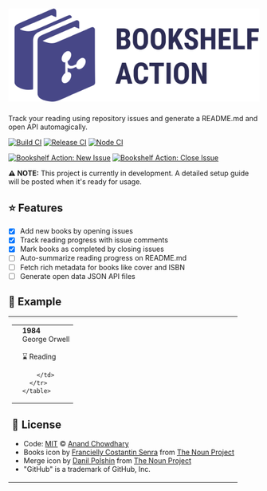 # [![Books Tracker](./assets/logo.svg)](https://anandchowdhary.github.io/bookshelf-action/)

Track your reading using repository issues and generate a README.md and open API automagically.

[![Build CI](https://github.com/AnandChowdhary/bookshelf-action/workflows/Build%20CI/badge.svg)](https://github.com/AnandChowdhary/bookshelf-action/actions?query=workflow%3A%22Build+CI%22)
[![Release CI](https://github.com/AnandChowdhary/bookshelf-action/workflows/Release%20CI/badge.svg)](https://github.com/AnandChowdhary/bookshelf-action/actions?query=workflow%3A%22Release+CI%22)
[![Node CI](https://github.com/AnandChowdhary/bookshelf-action/workflows/Node%20CI/badge.svg)](https://github.com/AnandChowdhary/bookshelf-action/actions?query=workflow%3A%22Node+CI%22)

[![Bookshelf Action: New Issue](https://github.com/AnandChowdhary/bookshelf-action/workflows/Book%20Tracker:%20New%20Issue/badge.svg)](https://github.com/AnandChowdhary/bookshelf-action/actions?query=workflow%3A%22Book+Tracker%3A+New+Issue%22)
[![Bookshelf Action: Close Issue](https://github.com/AnandChowdhary/bookshelf-action/workflows/Book%20Tracker:%20Close%20Issue/badge.svg)](https://github.com/AnandChowdhary/bookshelf-action/actions?query=workflow%3A%22Book+Tracker%3A+Close+Issue%22)

**⚠️ NOTE:** This project is currently in development. A detailed setup guide will be posted when it's ready for usage.

## ⭐ Features

- [x] Add new books by opening issues
- [x] Track reading progress with issue comments
- [x] Mark books as completed by closing issues
- [ ] Auto-summarize reading progress on README.md
- [ ] Fetch rich metadata for books like cover and ISBN
- [ ] Generate open data JSON API files

## 📖 Example

<!--start:bookshelf-action-->
<table><tr><td>
    <table>
      <tr>
        <td>
          <img alt="" src="http://books.google.com/books/content?id=yxv1LK5gyV4C&printsec=frontcover&img=1&zoom=1&source=gbs_api" height="128">
        </td>   
        <td>
          <strong>1984</strong><br>
          George Orwell<br><br>
          ⌛ Reading<br>
          
          
        </td>
      </tr>
    </table>
  </td>
  </tr></table>
<!--end:bookshelf-action-->

## 📄 License

- Code: [MIT](./LICENSE) © [Anand Chowdhary](https://anandchowdhary.com)
- Books icon by [Francielly Costantin Senra](https://thenounproject.com/franciellycs/) from [The Noun Project](https://thenounproject.com)
- Merge icon by [Danil Polshin](https://thenounproject.com/everydaytemplate) from [The Noun Project](https://thenounproject.com)
- "GitHub" is a trademark of GitHub, Inc.

